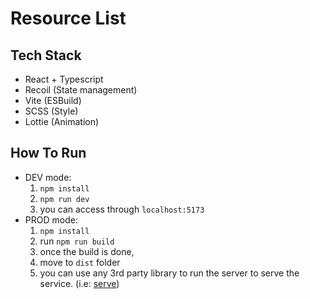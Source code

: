 # Resource List

## Tech Stack

- React + Typescript
- Recoil (State management)
- Vite (ESBuild)
- SCSS (Style)
- Lottie (Animation)

## How To Run

- DEV mode:
  1. `npm install`
  2. `npm run dev`
  3. you can access through `localhost:5173`
- PROD mode:
  1. `npm install`
  2. run `npm run build`
  3. once the build is done,
  4. move to `dist` folder
  5. you can use any 3rd party library to run the server to serve the service. (i.e: [serve](https://www.npmjs.com/package/serve))
